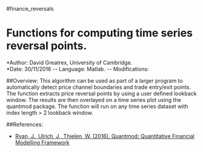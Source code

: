 #finance_reversals
# Functions for computing time series reversal points.
*Author: David Greatrex, University of Cambridge.  
*Date: 30/11/2016 -- Language: Matlab. -- Modifications:

##Overview:
This algorithm can be used as part of a larger program to automatically detect price channel boundaries and trade entry/exit points. The function extracts price reversal points by using a user defined lookback window. The results are then overlayed on a time series plot using the quantmod package. The function will run on any time series dataset with index length > 2 lookback window.

##References:

* [Ryan, J., Ulrich, J., Thielen, W. (2016). Quantmod: Quantitative Financial Modelling Framework](https://cran.r-project.org/web/packages/quantmod/quantmod.pdf)